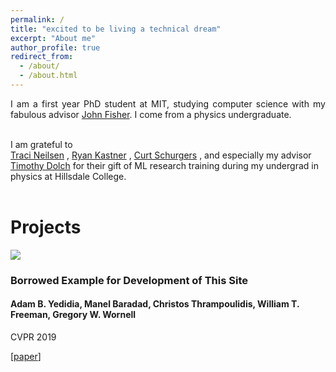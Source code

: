 ```yaml
---
permalink: /
title: "excited to be living a technical dream"
excerpt: "About me"
author_profile: true
redirect_from: 
  - /about/
  - /about.html
---
```


<div class="intro">
<p align="justify">
I am a first year PhD student at MIT, studying computer science with my fabulous advisor 
<a href="https://www.csail.mit.edu/person/john-fisher">John Fisher</a>. I come from a physics undergraduate.<br><br>

I am grateful to  
<a href="https://physics.byu.edu/department/directory/neilsent">Traci Neilsen</a>
 , 
<a href="http://kastner.ucsd.edu/ryan/">Ryan Kastner</a>
 , 
<a href="https://jacobsschool.ucsd.edu/cosmos/curt-schurgers">Curt Schurgers</a>
 ,
  and especially my advisor 
  <a href="https://www.hillsdale.edu/faculty/timothy-dolch/">Timothy Dolch</a>
  for their gift of ML research training during my undergrad in physics at Hillsdale College.
 <br><br>
</p>
</div>

<div><h1>Projects</h1></div>
<div id="projects">
	<article>
		<a class="pub_image"><img src="files/publications/3_unknown_occluders/snapshot.png"></a>
		<div class="pub_text">
			<h3>Borrowed Example for Development of This Site</h3>
		    <h4 class="authors"> 
                Adam B. Yedidia, <b>Manel Baradad</b>, Christos Thrampoulidis, William T. Freeman, Gregory W. Wornell
			</h4>
            <p>CVPR 2019</p>
			[<a href="https://www.rle.mit.edu/sia/wp-content/uploads/2019/07/2019-yedidia-baradad-thrampoulidis-freeman-wornell-cvpr.pdf">paper</a>]
		</div>
	</article>
	
	
</div>
